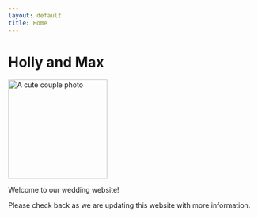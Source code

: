 ```yaml
---
layout: default
title: Home
---
```

<h1 class="display-1">Holly and Max</h1>

<img src="img.jpg" alt="A cute couple photo" width="200" height="200">

Welcome to our wedding website!

Please check back as we are updating this website with more information.
